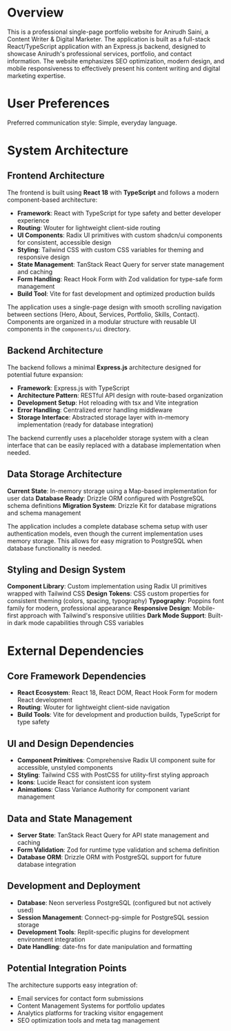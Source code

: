 # Overview

This is a professional single-page portfolio website for Anirudh Saini, a Content Writer & Digital Marketer. The application is built as a full-stack React/TypeScript application with an Express.js backend, designed to showcase Anirudh's professional services, portfolio, and contact information. The website emphasizes SEO optimization, modern design, and mobile responsiveness to effectively present his content writing and digital marketing expertise.

# User Preferences

Preferred communication style: Simple, everyday language.

# System Architecture

## Frontend Architecture

The frontend is built using **React 18** with **TypeScript** and follows a modern component-based architecture:

- **Framework**: React with TypeScript for type safety and better developer experience
- **Routing**: Wouter for lightweight client-side routing
- **UI Components**: Radix UI primitives with custom shadcn/ui components for consistent, accessible design
- **Styling**: Tailwind CSS with custom CSS variables for theming and responsive design
- **State Management**: TanStack React Query for server state management and caching
- **Form Handling**: React Hook Form with Zod validation for type-safe form management
- **Build Tool**: Vite for fast development and optimized production builds

The application uses a single-page design with smooth scrolling navigation between sections (Hero, About, Services, Portfolio, Skills, Contact). Components are organized in a modular structure with reusable UI components in the `components/ui` directory.

## Backend Architecture

The backend follows a minimal **Express.js** architecture designed for potential future expansion:

- **Framework**: Express.js with TypeScript
- **Architecture Pattern**: RESTful API design with route-based organization
- **Development Setup**: Hot reloading with tsx and Vite integration
- **Error Handling**: Centralized error handling middleware
- **Storage Interface**: Abstracted storage layer with in-memory implementation (ready for database integration)

The backend currently uses a placeholder storage system with a clean interface that can be easily replaced with a database implementation when needed.

## Data Storage Architecture

**Current State**: In-memory storage using a Map-based implementation for user data
**Database Ready**: Drizzle ORM configured with PostgreSQL schema definitions
**Migration System**: Drizzle Kit for database migrations and schema management

The application includes a complete database schema setup with user authentication models, even though the current implementation uses memory storage. This allows for easy migration to PostgreSQL when database functionality is needed.

## Styling and Design System

**Component Library**: Custom implementation using Radix UI primitives wrapped with Tailwind CSS
**Design Tokens**: CSS custom properties for consistent theming (colors, spacing, typography)
**Typography**: Poppins font family for modern, professional appearance
**Responsive Design**: Mobile-first approach with Tailwind's responsive utilities
**Dark Mode Support**: Built-in dark mode capabilities through CSS variables

# External Dependencies

## Core Framework Dependencies
- **React Ecosystem**: React 18, React DOM, React Hook Form for modern React development
- **Routing**: Wouter for lightweight client-side navigation
- **Build Tools**: Vite for development and production builds, TypeScript for type safety

## UI and Design Dependencies
- **Component Primitives**: Comprehensive Radix UI component suite for accessible, unstyled components
- **Styling**: Tailwind CSS with PostCSS for utility-first styling approach
- **Icons**: Lucide React for consistent icon system
- **Animations**: Class Variance Authority for component variant management

## Data and State Management
- **Server State**: TanStack React Query for API state management and caching
- **Form Validation**: Zod for runtime type validation and schema definition
- **Database ORM**: Drizzle ORM with PostgreSQL support for future database integration

## Development and Deployment
- **Database**: Neon serverless PostgreSQL (configured but not actively used)
- **Session Management**: Connect-pg-simple for PostgreSQL session storage
- **Development Tools**: Replit-specific plugins for development environment integration
- **Date Handling**: date-fns for date manipulation and formatting

## Potential Integration Points
The architecture supports easy integration of:
- Email services for contact form submissions
- Content Management Systems for portfolio updates
- Analytics platforms for tracking visitor engagement
- SEO optimization tools and meta tag management